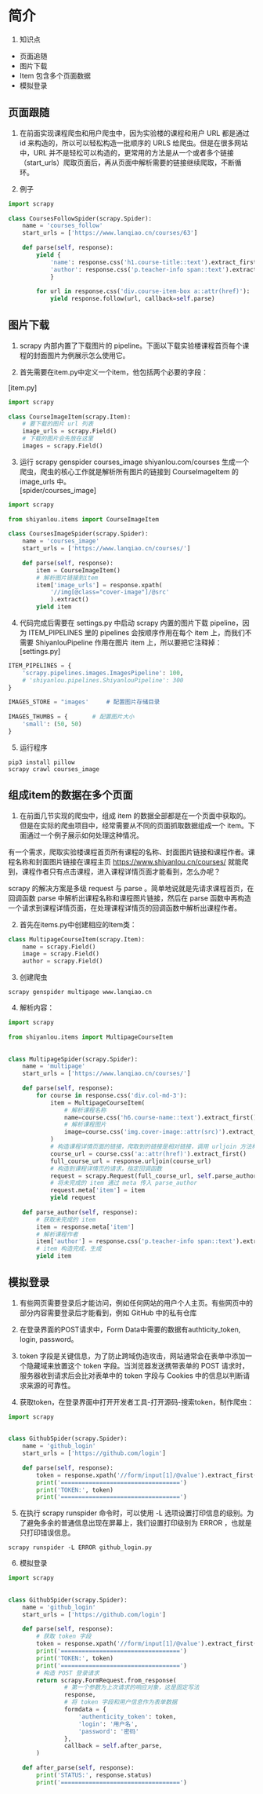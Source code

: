 # 简介          
1. 知识点          
          
* 页面追随          
* 图片下载          
* Item 包含多个页面数据          
* 模拟登录          
          
## 页面跟随          
1. 在前面实现课程爬虫和用户爬虫中，因为实验楼的课程和用户 URL 都是通过 id 来构造的，所以可以轻松构造一批顺序的 URLS 给爬虫。但是在很多网站中，URL 并不是轻松可以构造的，更常用的方法是从一个或者多个链接（start_urls）爬取页面后，再从页面中解析需要的链接继续爬取，不断循环。          
          
2. 例子          
```python          
import scrapy          
          
class CoursesFollowSpider(scrapy.Spider):          
	name = 'courses_follow'          
	start_urls = ['https://www.lanqiao.cn/courses/63']          
          
	def parse(self, response):          
		yield {          
			'name': response.css('h1.course-title::text').extract_first().strip(),          
			'author': response.css('p.teacher-info span::text').extract_first()          
			}          
          
		for url in response.css('div.course-item-box a::attr(href)'):          
			yield response.follow(url, callback=self.parse)          
```          
          
## 图片下载          
          
1. scrapy 内部内置了下载图片的 pipeline。下面以下载实验楼课程首页每个课程的封面图片为例展示怎么使用它。          
          
2. 首先需要在item.py中定义一个item，他包括两个必要的字段：          
          
[item.py]          
```python          
import scrapy          
          
class CourseImageItem(scrapy.Item):          
    # 要下载的图片 url 列表          
    image_urls = scrapy.Field()          
    # 下载的图片会先放在这里          
    images = scrapy.Field()          
```          
          
3. 运行 scrapy genspider courses_image shiyanlou.com/courses 生成一个爬虫，爬虫的核心工作就是解析所有图片的链接到 CourseImageItem 的 image_urls 中。          
[spider/courses_image]          
```python          
import scrapy          
          
from shiyanlou.items import CourseImageItem          
          
class CoursesImageSpider(scrapy.Spider):          
	name = 'courses_image'          
	start_urls = ['https://www.lanqiao.cn/courses/']          
          
	def parse(self, response):          
		item = CourseImageItem()          
		# 解析图片链接到item          
		item['image_urls'] = response.xpath(          
			'//img[@class="cover-image"]/@src'          
			).extract()          
		yield item          
```          
          
4. 代码完成后需要在 settings.py 中启动 scrapy 内置的图片下载 pipeline，因为 ITEM_PIPELINES 里的 pipelines 会按顺序作用在每个 item 上，而我们不需要 ShiyanlouPipeline 作用在图片 item 上，所以要把它注释掉：          
[settings.py]          
```python          
ITEM_PIPELINES = {          
    'scrapy.pipelines.images.ImagesPipeline': 100,          
    # 'shiyanlou.pipelines.ShiyanlouPipeline': 300          
}          
          
IMAGES_STORE = "images'		# 配置图片存储目录          
          
IMAGES_THUMBS = {		# 配置图片大小          
	'small': (50, 50)          
}          
```          
          
5. 运行程序          
```shell          
pip3 install pillow          
scrapy crawl courses_image          
```          
          
## 组成item的数据在多个页面          
1. 在前面几节实现的爬虫中，组成 item 的数据全部都是在一个页面中获取的。但是在实际的爬虫项目中，经常需要从不同的页面抓取数据组成一个 item。下面通过一个例子展示如何处理这种情况。          
          
有一个需求，爬取实验楼课程首页所有课程的名称、封面图片链接和课程作者。课程名称和封面图片链接在课程主页 https://www.shiyanlou.cn/courses/ 就能爬到，课程作者只有点击课程，进入课程详情页面才能看到，怎么办呢？          
          
scrapy 的解决方案是多级 request 与 parse 。简单地说就是先请求课程首页，在回调函数 parse 中解析出课程名称和课程图片链接，然后在 parse 函数中再构造一个请求到课程详情页面，在处理课程详情页的回调函数中解析出课程作者。          
          
2. 首先在items.py中创建相应的Item类：          
```python          
class MultipageCourseItem(scrapy.Item):          
    name = scrapy.Field()          
    image = scrapy.Field()          
    author = scrapy.Field()          
```          
          
3. 创建爬虫          
```shell          
scrapy genspider multipage www.lanqiao.cn          
```          
          
4. 解析内容：          
```python          
import scrapy          
          
from shiyanlou.items import MultipageCourseItem          
          
          
class MultipageSpider(scrapy.Spider):          
    name = 'multipage'          
    start_urls = ['https://www.lanqiao.cn/courses/']          
          
    def parse(self, response):          
        for course in response.css('div.col-md-3'):          
            item = MultipageCourseItem(          
                # 解析课程名称          
                name=course.css('h6.course-name::text').extract_first().strip(),          
                # 解析课程图片          
                image=course.css('img.cover-image::attr(src)').extract_first()          
            )          
            # 构造课程详情页面的链接，爬取到的链接是相对链接，调用 urljoin 方法构造全链接          
            course_url = course.css('a::attr(href)').extract_first()          
            full_course_url = response.urljoin(course_url)          
            # 构造到课程详情页的请求，指定回调函数          
            request = scrapy.Request(full_course_url, self.parse_author)          
            # 将未完成的 item 通过 meta 传入 parse_author          
            request.meta['item'] = item          
            yield request          
          
    def parse_author(self, response):          
        # 获取未完成的 item          
        item = response.meta['item']          
        # 解析课程作者          
        item['author'] = response.css('p.teacher-info span::text').extract_first()          
        # item 构造完成，生成          
        yield item          
```          
          
## 模拟登录          
1. 有些网页需要登录后才能访问，例如任何网站的用户个人主页。有些网页中的部分内容需要登录后才能看到，例如 GitHub 中的私有仓库          
          
2. 在登录界面的POST请求中，Form Data中需要的数据有authticity_token, login, password。           
          
3. token 字段是关键信息，为了防止跨域伪造攻击，网站通常会在表单中添加一个隐藏域来放置这个 token 字段。当浏览器发送携带表单的 POST 请求时，服务器收到请求后会比对表单中的 token 字段与 Cookies 中的信息以判断请求来源的可靠性。          
          
4. 获取token，在登录界面中打开开发者工具-打开源码-搜索token，制作爬虫：          
```python          
import scrapy          
          
          
class GithubSpider(scrapy.Spider):          
    name = 'github_login'          
    start_urls = ['https://github.com/login']          
          
    def parse(self, response):          
        token = response.xpath('//form/input[1]/@value').extract_first()          
        print('==================================')          
        print('TOKEN:', token)          
        print('==================================')          
```          
          
5. 在执行 scrapy runspider 命令时，可以使用 -L 选项设置打印信息的级别。为了避免多余的普通信息出现在屏幕上，我们设置打印级别为 ERROR ，也就是只打印错误信息。          
```shell          
scrapy runspider -L ERROR github_login.py          
```          
          
6. 模拟登录          
```python          
import scrapy          
          
          
class GithubSpider(scrapy.Spider):          
    name = 'github_login'          
    start_urls = ['https://github.com/login']          
          
    def parse(self, response):          
        # 获取 token 字段          
        token = response.xpath('//form/input[1]/@value').extract_first()          
        print('==================================')          
        print('TOKEN:', token)          
        print('==================================')          
        # 构造 POST 登录请求          
        return scrapy.FormRequest.from_response(          
                # 第一个参数为上次请求的响应对象，这是固定写法          
                response,          
                # 将 token 字段和用户信息作为表单数据          
                formdata = {          
                    'authenticity_token': token,          
                    'login': '用户名',          
                    'password': '密码'          
                },          
                callback = self.after_parse,          
        )          
          
    def after_parse(self, response):          
        print('STATUS:', response.status)          
        print('==================================')          
```          
